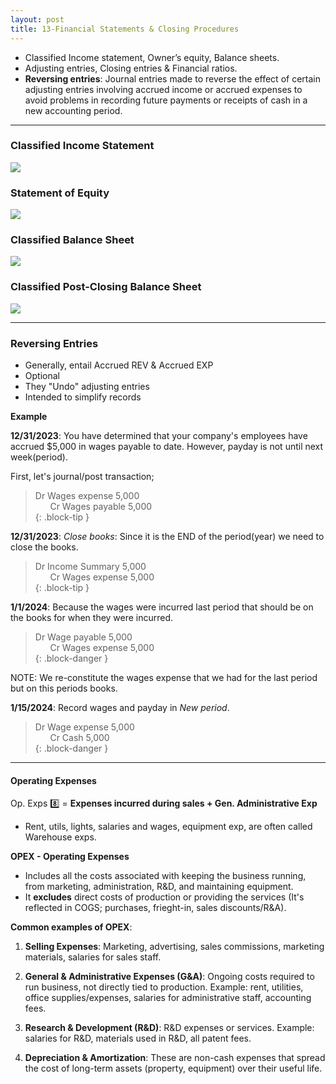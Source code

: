 ```yaml
---
layout: post
title: 13-Financial Statements & Closing Procedures
--- 
```


- Classified Income statement, Owner’s equity, Balance sheets.
- Adjusting entries, Closing entries & Financial ratios.
- **Reversing entries**: Journal entries made to reverse the effect of certain adjusting entries involving accrued income or accrued expenses to avoid problems in recording future payments or receipts of cash in a new accounting period.

---


### Classified Income Statement

![](/assets/mc-graw-accounting-course/chap13-fin.statements/total_IS.png)

### Statement of Equity

![](/assets/mc-graw-accounting-course/chap13-fin.statements/statement.owners.equity.png)

### Classified Balance Sheet

![](/assets/mc-graw-accounting-course/chap13-fin.statements/total.classified.bal.sheet.png)


### Classified Post-Closing Balance Sheet

![](/assets/mc-graw-accounting-course/chap13-fin.statements/1b.post.closing.png)


---

### Reversing Entries

- Generally, entail Accrued REV & Accrued EXP
- Optional
- They "Undo" adjusting entries
- Intended to simplify records

**Example** 

**12/31/2023**: You have determined that your company's employees have accrued $5,000 in wages payable to date. However, payday is not until next week(period).

First, let's journal/post transaction;

> Dr Wages expense 5,000  
> &nbsp;&nbsp;&nbsp;&nbsp;&nbsp; Cr Wages payable 5,000   
{: .block-tip }  

**12/31/2023**: *Close books*: Since it is the END of the period(year) we need to close the books.

> Dr Income Summary 5,000   
> &nbsp;&nbsp;&nbsp;&nbsp;&nbsp; Cr Wages expense 5,000   
{: .block-tip }   

**1/1/2024**: Because the wages were incurred last period that should be on the books for when they were incurred.

> Dr Wage payable 5,000   
> &nbsp;&nbsp;&nbsp;&nbsp;&nbsp; Cr Wages expense 5,000   
{: .block-danger }   

NOTE: We re-constitute the wages expense that we had for the last period but on this periods books.

**1/15/2024**: Record wages and payday in *New period*.

> Dr Wage expense 5,000   
> &nbsp;&nbsp;&nbsp;&nbsp;&nbsp; Cr Cash 5,000   
{: .block-danger }   


---


#### Operating Expenses

Op. Exps :eight: = **Expenses incurred during sales + Gen. Administrative Exp**

- Rent, utils, lights, salaries and wages, equipment exp, are often called Warehouse exps.


**OPEX - Operating Expenses**

- Includes all the costs associated with keeping the business running, from marketing, administration, R&D, and maintaining equipment. 
- It **excludes** direct costs of production or providing the services (It's reflected in COGS; purchases, frieght-in, sales discounts/R&A).

**Common examples of OPEX**:

1. **Selling Expenses**: Marketing, advertising, sales commissions, marketing materials, salaries for sales staff.
   
2. **General & Administrative Expenses (G&A)**: Ongoing costs required to run business, not directly tied to production. Example: rent, utilities, office supplies/expenses, salaries for administrative staff, accounting fees.

3. **Research & Development (R&D)**: R&D expenses or services. Example: salaries for R&D, materials used in R&D, all patent fees.

4. **Depreciation & Amortization**: These are non-cash expenses that spread the cost of long-term assets (property, equipment) over their useful life.
